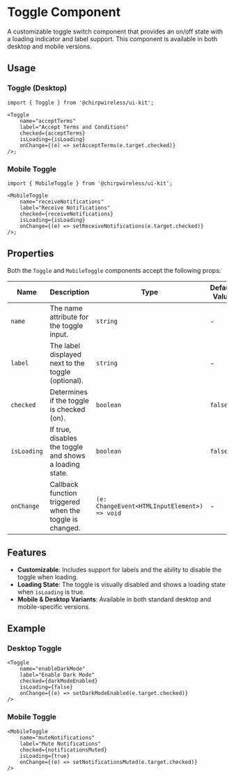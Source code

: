# Toggle Component

A customizable toggle switch component that provides an on/off state with a loading indicator and label support. This component is available in both desktop and mobile versions.

## Usage

### Toggle (Desktop)

```tsx
import { Toggle } from '@chirpwireless/ui-kit';

<Toggle
    name="acceptTerms"
    label="Accept Terms and Conditions"
    checked={acceptTerms}
    isLoading={isLoading}
    onChange={(e) => setAcceptTerms(e.target.checked)}
/>;
```

### Mobile Toggle

```tsx
import { MobileToggle } from '@chirpwireless/ui-kit';

<MobileToggle
    name="receiveNotifications"
    label="Receive Notifications"
    checked={receiveNotifications}
    isLoading={isLoading}
    onChange={(e) => setReceiveNotifications(e.target.checked)}
/>;
```

## Properties

Both the `Toggle` and `MobileToggle` components accept the following props:

| Name        | Description                                             | Type                                         | Default Value |
| ----------- | ------------------------------------------------------- | -------------------------------------------- | ------------- |
| `name`      | The name attribute for the toggle input.                | `string`                                     | -             |
| `label`     | The label displayed next to the toggle (optional).      | `string`                                     | -             |
| `checked`   | Determines if the toggle is checked (on).               | `boolean`                                    | `false`       |
| `isLoading` | If true, disables the toggle and shows a loading state. | `boolean`                                    | `false`       |
| `onChange`  | Callback function triggered when the toggle is changed. | `(e: ChangeEvent<HTMLInputElement>) => void` | -             |

## Features

- **Customizable**: Includes support for labels and the ability to disable the toggle when loading.
- **Loading State**: The toggle is visually disabled and shows a loading state when `isLoading` is true.
- **Mobile & Desktop Variants**: Available in both standard desktop and mobile-specific versions.

## Example

### Desktop Toggle

```tsx
<Toggle
    name="enableDarkMode"
    label="Enable Dark Mode"
    checked={darkModeEnabled}
    isLoading={false}
    onChange={(e) => setDarkModeEnabled(e.target.checked)}
/>
```

### Mobile Toggle

```tsx
<MobileToggle
    name="muteNotifications"
    label="Mute Notifications"
    checked={notificationsMuted}
    isLoading={true}
    onChange={(e) => setNotificationsMuted(e.target.checked)}
/>
```
